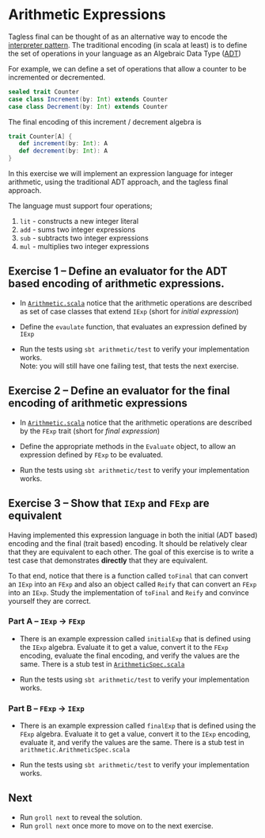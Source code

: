 
# Arithmetic Expressions 

Tagless final can be thought of as an alternative way to encode the [interpreter pattern](https://en.wikipedia.org/wiki/Interpreter_pattern). The
traditional encoding (in scala at least) is to define the set of operations in your language
as an Algebraic Data Type ([ADT](https://en.wikipedia.org/wiki/Algebraic_data_type))

For example, we can define a set of operations that allow a counter to be incremented or decremented.

```scala
sealed trait Counter
case class Increment(by: Int) extends Counter
case class Decrement(by: Int) extends Counter
```

The final encoding of this increment / decrement algebra is

```scala
trait Counter[A] {
   def increment(by: Int): A
   def decrement(by: Int): A
}
```

In this exercise we will implement an expression language for integer 
arithmetic, using the traditional ADT approach, and the tagless final approach. 

The language must support four operations;

1. `lit` - constructs a new integer literal
2. `add` - sums two integer expressions
3. `sub` - subtracts two integer expressions
4. `mul` - multiplies two integer expressions

## Exercise 1 &ndash; Define an evaluator for the ADT based encoding of arithmetic expressions.

- In [`Arithmetic.scala`](../arithmetic/src/main/scala/arithmetic/Arithmetic.scala) notice that the arithmetic operations are described
  as set of case classes that extend `IExp` (short for *initial expression*)

- Define the `evaulate` function, that evaluates an expression defined by `IExp`
  
- Run the tests using `sbt arithmetic/test` to verify your implementation works. <br>
  Note: you will still have one failing test, that tests the next exercise.

## Exercise 2 &ndash; Define an evaluator for the final encoding of arithmetic expressions

- In [`Arithmetic.scala`](../arithmetic/src/main/scala/arithmetic/Arithmetic.scala) notice that the arithmetic operations are described 
  by the `FExp` trait (short for *final expression*)

- Define the appropriate methods in the `Evaluate` object, to allow an expression defined by `FExp` to be evaluated.

- Run the tests using `sbt arithmetic/test` to verify your implementation works. 

## Exercise 3 &ndash; Show that `IExp` and `FExp` are equivalent

Having implemented this expression language in both the initial (ADT based) encoding and the final (trait based) encoding. 
It should be relatively clear that they are equivalent to each other. The goal of this exercise is to write a test case
that demonstrates **directly** that they are equivalent.

To that end, notice that there is a function called `toFinal` that can convert an `IExp` into an `FExp` and also
an object called `Reify` that can convert an `FExp` into an `IExp`. 
Study the implementation of `toFinal` and `Reify` and convince yourself they are correct.
 
### Part A &ndash; `IExp` -> `FExp`

- There is an example expression called `initialExp` that is defined using the `IExp` algebra. 
  Evaluate it to get a value, convert it to the `FExp` encoding, evaluate the final encoding, and verify the values are the same. 
  There is a stub test in [`ArithmeticSpec.scala`](../arithmetic/src/test/scala/arithmetic/ArithmeticSpec.scala)

- Run the tests using `sbt arithmetic/test` to verify your implementation works. 

### Part B &ndash; `FExp` -> `IExp`

- There is an example expression called `finalExp` that is defined using the `FExp` algebra. Evaluate it to get a value, 
  convert it to the `IExp` encoding, evaluate it, and verify the values are the same. There is a stub test in `arithmetic.ArithmeticSpec.scala`
  
- Run the tests using `sbt arithmetic/test` to verify your implementation works. 

## Next

- Run `groll next` to reveal the solution.
- Run `groll next` once more to move on to the next exercise.

